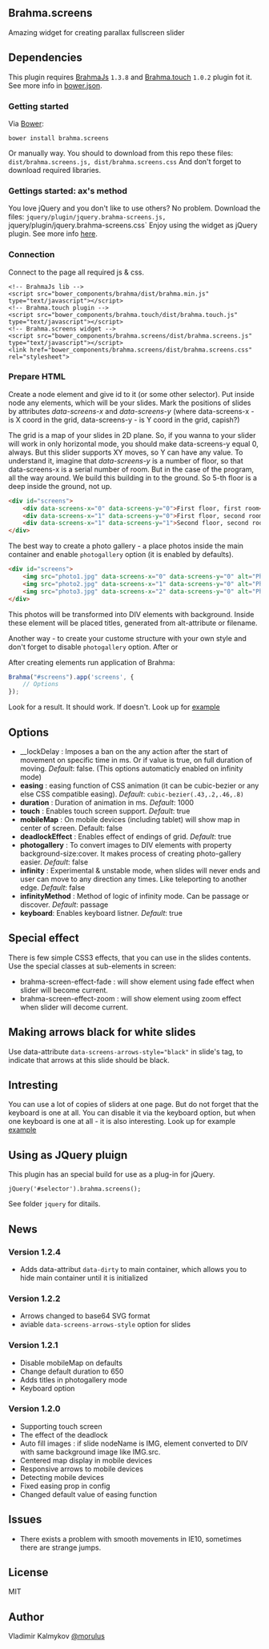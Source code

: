Brahma.screens
--
Amazing widget for creating parallax fullscreen slider


## Dependencies
This plugin requires [BrahmaJs](http://github.com/morulus/brahma/) `1.3.8` and [Brahma.touch](http://github.com/morulus/brahma.touch/) `1.0.2` plugin fot it. See more info in [bower.json](https://github.com/morulus/brahma.screens/blob/gh-pages/bower.json).

### Getting started
Via [Bower](http://bower.io/):
```shell
bower install brahma.screens
```

Or manually way. 
You should to download from this repo these files:
`dist/brahma.screens.js, dist/brahma.screens.css`
And don't forget to download required libraries.

### Gettings started: ax's method
You love jQuery and you don't like to use others? No problem.
Download the files:
`jquery/plugin/jquery.brahma-screens.js, `jquery/plugin/jquery.brahma-screens.css`
Enjoy using the widget as jQuery plugin. See more info [here](#using-as-jquery-plugin).

### Connection
Connect to the page all required js & css.
```
<!-- BrahmaJs lib -->
<script src="bower_components/brahma/dist/brahma.min.js" type="text/javascript"></script>
<!-- Brahma.touch plugin -->
<script src="bower_components/brahma.touch/dist/brahma.touch.js" type="text/javascript"></script>
<!-- Brahma.screens widget -->
<script src="bower_components/brahma.screens/dist/brahma.screens.js" type="text/javascript"></script>
<link href="bower_components/brahma.screens/dist/brahma.screens.css" rel="stylesheet">
```

### Prepare HTML
Create a node element and give id to it (or some other selector). Put inside node any elements, which will be your slides. 
Mark the positions of slides by attributes _data-screens-x_ and _data-screens-y_ (where data-screens-x - is X coord in the grid, data-screens-y - is Y coord in the grid, capish?)

The grid is a map of your slides in 2D plane. So, if you wanna to your slider will work in only horizontal mode, you should make data-screens-y equal 0, always. But this slider supports XY moves, so Y can have any value. To understand it, imagine that _data-screens-y_ is a number of floor, so that data-screens-x is a serial number of room. But in the case of the program, all the way around. We build this building in to the ground. So 5-th floor is a deep inside the ground, not up.
```html
<div id="screens">
	<div data-screens-x="0" data-screens-y="0">First floor, first room</div>
	<div data-screens-x="1" data-screens-y="0">First floor, second room</div>
	<div data-screens-x="1" data-screens-y="1">Second floor, second room</div>
</div>
```

The best way to create a photo gallery - a place photos inside the main container and enable `photogallery` option (it is enabled by defaults). 
```html
<div id="screens">
	<img src="photo1.jpg" data-screens-x="0" data-screens-y="0" alt="Photo 1" />
	<img src="photo2.jpg" data-screens-x="1" data-screens-y="0" alt="Photo 2" />
	<img src="photo3.jpg" data-screens-x="2" data-screens-y="0" alt="Photo 3" />
</div>
```
This photos will be transformed into DIV elements with background. Inside these element will be placed titles, generated from alt-attribute or filename.

Another way - to create your custome structure with your own style and don't forget to disable `photogallery` option. After or 

After creating elements run application of Brahma:
```javascript
Brahma("#screens").app('screens', {
	// Options
});
```

Look for a result. It should work.
If doesn't. Look up for [example](http://morulus.github.io/brahma.screens/)

## Options
- __lockDelay : Imposes a ban on the any action after the start of movement on specific time in ms. Or if value is true, on full duration of moving. _Default_: false. (This options automaticly enabled on infinity mode)
- __easing__ : easing function of CSS animation (it can be cubic-bezier or any else CSS compatible easing). _Default_: `cubic-bezier(.43,.2,.46,.8)`
- __duration__ : Duration of animation in ms. _Default_: 1000
- __touch__ : Enables touch screen support. _Default_: true
- __mobileMap__ : On mobile devices (including tablet) will show map in center of screen. Default: false
- __deadlockEffect__ : Enables effect of endings of grid. _Default_: true
- __photogallery__ : To convert images to DIV elements with property background-size:cover. It makes process of creating photo-gallery easier. _Default_: false
- __infinity__ : Experimental & unstable mode, when slides will never ends and user can move to any direction any times. Like teleporting to another edge. _Default_: false
- __infinityMethod__ : Method of logic of infinity mode. Can be passage or discover. _Default_: passage
- __keyboard__: Enables keyboard listner. _Default_: true

## Special effect
There is few simple CSS3 effects, that you can use in the slides contents. Use the special classes at sub-elements in screen:
- brahma-screen-effect-fade : will show element using fade effect when slider will become current.
- brahma-screen-effect-zoom : will show element using zoom effect when slider will decome current.

## Making arrows black for white slides
Use data-attribute `data-screens-arrows-style="black"` in slide's tag, to indicate that  arrows at this slide should be black.

## Intresting
You can use a lot of copies of sliders at one page. But do not forget that the keyboard is one at all. You can disable it via the keyboard option, but when one keyboard is one at all - it is also interesting. Look up for example [example](http://morulus.github.io/brahma.screens/several.html)

## Using as JQuery pluign
This plugin has an special build for use as a plug-in for jQuery.
```javasript
jQuery('#selector').brahma.screens();
```
See folder `jquery` for ditails.

## News
### Version 1.2.4
- Adds data-attribut `data-dirty` to main container, which allows you to hide main container until it is initialized 

### Version 1.2.2
- Arrows changed to base64 SVG format
- aviable `data-screens-arrows-style` option for slides

### Version 1.2.1
- Disable mobileMap on defaults
- Change default duration to 650
- Adds titles in photogallery mode
- Keyboard option

### Version 1.2.0
- Supporting touch screen
- The effect of the deadlock
- Auto fill images : if slide nodeName is IMG, element converted to DIV with same background image like IMG.src.
- Centered map display in mobile devices
- Responsive arrows to mobile devices
- Detecting mobile devices
- Fixed easing prop in config
- Changed default value of easing function

## Issues
- There exists a problem with smooth movements in IE10, sometimes there are strange jumps.

## License
MIT

## Author
Vladimir Kalmykov [@morulus](https://github.com/morulus/)

